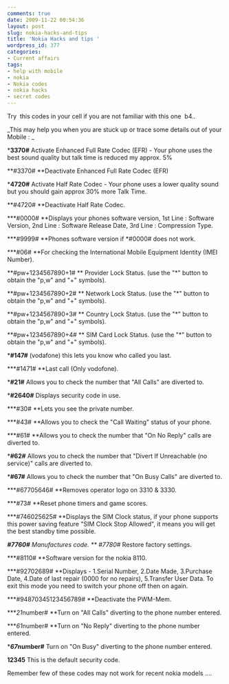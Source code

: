 ```yaml
---
comments: true
date: 2009-11-22 00:54:36
layout: post
slug: nokia-hacks-and-tips
title: 'Nokia Hacks and tips '
wordpress_id: 377
categories:
- Current affairs
tags:
- help with mobile
- nokia
- Nokia codes
- nokia hacks
- secret codes
---
```


Try  this codes in your cell if you are not familiar with this one  b4..

_This may help you when you are stuck up or trace some details out of your Mobile :
_

***3370#** Activate Enhanced Full Rate Codec (EFR) - Your phone uses the
best sound quality but talk time is reduced my approx. 5%

**#3370# **Deactivate Enhanced Full Rate Codec (EFR)

***4720#** Activate Half Rate Codec - Your phone uses a lower quality
sound but you should gain approx 30% more Talk Time.

**#4720# **Deactivate Half Rate Codec.

***#0000# **Displays your phones software version, 1st Line : Software
Version, 2nd Line : Software Release Date, 3rd Line :
Compression Type.

***#9999# **Phones software version if *#0000# does not work.

***#06# **For checking the International Mobile Equipment Identity (IMEI
Number).

**#pw+1234567890+1# **
Provider Lock Status. (use the "*" button to obtain the "p,w" and "+" symbols).

**#pw+1234567890+2# **
Network Lock Status. (use the "*" button to obtain the "p,w" and "+" symbols).

**#pw+1234567890+3# **
Country Lock Status. (use the "*" button to obtain the "p,w" and "+" symbols).

**#pw+1234567890+4# **
SIM Card Lock Status. (use the "*" button to obtain the "p,w" and "+" symbols).

***#147#** (vodafone) this lets you know who called you last.

***#1471# **Last call (Only vodofone).

***#21#** Allows you to check the number that "All Calls" are diverted to.

***#2640#** Displays security code in use.

***#30# **Lets you see the private number.

***#43# **Allows you to check the "Call Waiting" status of your phone.

***#61# **Allows you to check the number that "On No Reply" calls are
diverted to.

***#62#** Allows you to check the number that "Divert If Unreachable (no
service)" calls are diverted to.

***#67#** Allows you to check the number that "On Busy Calls" are diverted
to.

***#67705646# **Removes operator logo on 3310 & 3330.

***#73# **Reset phone timers and game scores.

***#746025625# **Displays the SIM Clock status, if your phone supports this power
saving feature "SIM Clock Stop Allowed", it means you will get
the best standby time possible.

***#7760#** Manufactures code.
**
*#7780#** Restore factory settings.

***#8110# **Software version for the nokia 8110.

***#92702689# **Displays - 1.Serial Number, 2.Date Made, 3.Purchase Date,
4.Date of last repair (0000 for no repairs), 5.Transfer User Data.
To exit this mode you need to switch your phone off then on again.

***#94870345123456789# **Deactivate the PWM-Mem.

****21*number# **Turn on "All Calls" diverting to the phone number entered.

****61*number# **Turn on "No Reply" diverting to the phone number entered.

****67*number#** Turn on "On Busy" diverting to the phone number entered.

**12345** This is the default security code.

Remember few of these codes may not work for recent nokia models ....

